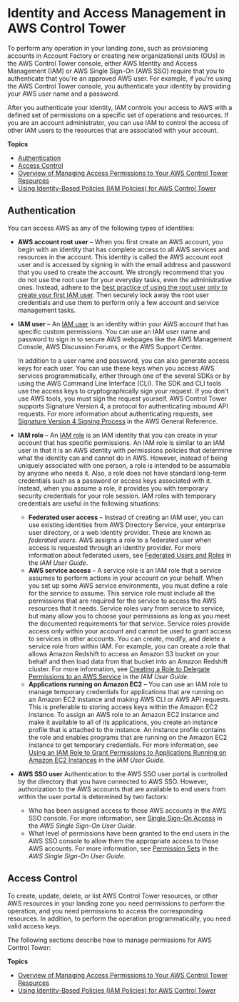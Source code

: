 # Identity and Access Management in AWS Control Tower<a name="auth-access"></a>

To perform any operation in your landing zone, such as provisioning accounts in Account Factory or creating new organizational units \(OUs\) in the AWS Control Tower console, either AWS Identity and Access Management \(IAM\) or AWS Single Sign\-On \(AWS SSO\) require that you to authenticate that you're an approved AWS user\. For example, if you're using the AWS Control Tower console, you authenticate your identity by providing your AWS user name and a password\.

After you authenticate your identity, IAM controls your access to AWS with a defined set of permissions on a specific set of operations and resources\. If you are an account administrator, you can use IAM to control the access of other IAM users to the resources that are associated with your account\.

**Topics**
+ [Authentication](#authentication)
+ [Access Control](#access-control)
+ [Overview of Managing Access Permissions to Your AWS Control Tower Resources](access-control-overview.md)
+ [Using Identity\-Based Policies \(IAM Policies\) for AWS Control Tower](access-control-managing-permissions.md)

## Authentication<a name="authentication"></a>

You can access AWS as any of the following types of identities:
+ **AWS account root user** – When you first create an AWS account, you begin with an identity that has complete access to all AWS services and resources in the account\. This identity is called the AWS account root user and is accessed by signing in with the email address and password that you used to create the account\. We strongly recommend that you do not use the root user for your everyday tasks, even the administrative ones\. Instead, adhere to the [best practice of using the root user only to create your first IAM user](https://docs.aws.amazon.com/IAM/latest/UserGuide/best-practices.html#create-iam-users)\. Then securely lock away the root user credentials and use them to perform only a few account and service management tasks\.
+ **IAM user** – An [IAM user](https://docs.aws.amazon.com/IAM/latest/UserGuide/id_users.html) is an identity within your AWS account that has specific custom permissions\. You can use an IAM user name and password to sign in to secure AWS webpages like the AWS Management Console, AWS Discussion Forums, or the AWS Support Center\.

  In addition to a user name and password, you can also generate access keys for each user\. You can use these keys when you access AWS services programmatically, either through one of the several SDKs or by using the AWS Command Line Interface \(CLI\)\. The SDK and CLI tools use the access keys to cryptographically sign your request\. If you don’t use AWS tools, you must sign the request yourself\. AWS Control Tower supports Signature Version 4, a protocol for authenticating inbound API requests\. For more information about authenticating requests, see [Signature Version 4 Signing Process](https://docs.aws.amazon.com/general/latest/gr/signature-version-4.html) in the AWS General Reference\.
+ **IAM role** – An [IAM role](https://docs.aws.amazon.com/IAM/latest/UserGuide/id_roles.html) is an IAM identity that you can create in your account that has specific permissions\. An IAM role is similar to an IAM user in that it is an AWS identity with permissions policies that determine what the identity can and cannot do in AWS\. However, instead of being uniquely associated with one person, a role is intended to be assumable by anyone who needs it\. Also, a role does not have standard long\-term credentials such as a password or access keys associated with it\. Instead, when you assume a role, it provides you with temporary security credentials for your role session\. IAM roles with temporary credentials are useful in the following situations:
  + **Federated user access** – Instead of creating an IAM user, you can use existing identities from AWS Directory Service, your enterprise user directory, or a web identity provider\. These are known as *federated users*\. AWS assigns a role to a federated user when access is requested through an identity provider\. For more information about federated users, see [Federated Users and Roles](https://docs.aws.amazon.com/IAM/latest/UserGuide/introduction_access-management.html#intro-access-roles) in the *IAM User Guide*\.
  + **AWS service access** – A service role is an IAM role that a service assumes to perform actions in your account on your behalf\. When you set up some AWS service environments, you must define a role for the service to assume\. This service role must include all the permissions that are required for the service to access the AWS resources that it needs\. Service roles vary from service to service, but many allow you to choose your permissions as long as you meet the documented requirements for that service\. Service roles provide access only within your account and cannot be used to grant access to services in other accounts\. You can create, modify, and delete a service role from within IAM\. For example, you can create a role that allows Amazon Redshift to access an Amazon S3 bucket on your behalf and then load data from that bucket into an Amazon Redshift cluster\. For more information, see [Creating a Role to Delegate Permissions to an AWS Service](https://docs.aws.amazon.com/IAM/latest/UserGuide/id_roles_create_for-service.html) in the *IAM User Guide*\.
  + **Applications running on Amazon EC2** – You can use an IAM role to manage temporary credentials for applications that are running on an Amazon EC2 instance and making AWS CLI or AWS API requests\. This is preferable to storing access keys within the Amazon EC2 instance\. To assign an AWS role to an Amazon EC2 instance and make it available to all of its applications, you create an instance profile that is attached to the instance\. An instance profile contains the role and enables programs that are running on the Amazon EC2 instance to get temporary credentials\. For more information, see [Using an IAM Role to Grant Permissions to Applications Running on Amazon EC2 Instances](https://docs.aws.amazon.com/IAM/latest/UserGuide/id_roles_use_switch-role-ec2.html) in the *IAM User Guide*\.
+ **AWS SSO user** Authentication to the AWS SSO user portal is controlled by the directory that you have connected to AWS SSO\. However, authorization to the AWS accounts that are available to end users from within the user portal is determined by two factors:
  + Who has been assigned access to those AWS accounts in the AWS SSO console\. For more information, see [Single Sign\-On Access](https://docs.aws.amazon.com/singlesignon/latest/userguide/useraccess.html) in the *AWS Single Sign\-On User Guide*\.
  + What level of permissions have been granted to the end users in the AWS SSO console to allow them the appropriate access to those AWS accounts\. For more information, see [Permission Sets](https://docs.aws.amazon.com/singlesignon/latest/userguide/permissionsets.html) in the *AWS Single Sign\-On User Guide*\.

## Access Control<a name="access-control"></a>

To create, update, delete, or list AWS Control Tower resources, or other AWS resources in your landing zone you need permissions to perform the operation, and you need permissions to access the corresponding resources\. In addition, to perform the operation programmatically, you need valid access keys\.

The following sections describe how to manage permissions for AWS Control Tower:

**Topics**
+ [Overview of Managing Access Permissions to Your AWS Control Tower Resources](access-control-overview.md)
+ [Using Identity\-Based Policies \(IAM Policies\) for AWS Control Tower](access-control-managing-permissions.md)